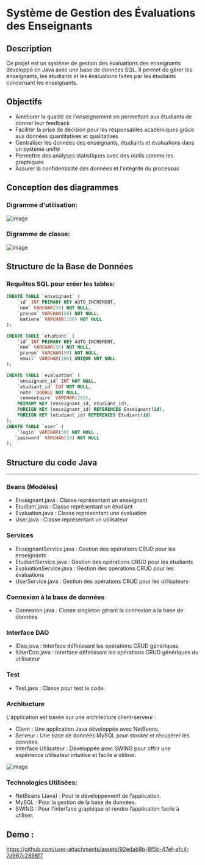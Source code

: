 # Système de Gestion des Évaluations des Enseignants
 
## Description
Ce projet est un système de gestion des évaluations des enseignants développé en Java avec une base de données SQL. Il permet de gérer les enseignants, les étudiants et les évaluations faites par les étudiants concernant les enseignants.
## Objectifs
- Améliorer la qualité de l'enseignement en permettant aux étudiants de donner leur feedback
- Faciliter la prise de décision pour les responsables académiques grâce aux données quantitatives et qualitatives
- Centraliser les données des enseignants, étudiants et évaluations dans un système unifié
- Permettre des analyses statistiques avec des outils comme les graphiques
- Assurer la confidentialité des données et l'intégrité du processus
## Conception des diagrammes
### Digramme d'utilisation:
![image](https://github.com/user-attachments/assets/a6a2709b-d57d-4239-9c71-05f1aac76735)




### Digramme de classe:
![image](https://github.com/user-attachments/assets/11611917-e11b-435f-a73e-acd798604ebb)




## Structure de la Base de Données

### Requêtes SQL pour créer les tables:
```sql
CREATE TABLE `enseignant` (
    `id` INT PRIMARY KEY AUTO_INCREMENT,
    `nom` VARCHAR(50) NOT NULL,
    `prenom` VARCHAR(50) NOT NULL,
    `matiere` VARCHAR(100) NOT NULL
);

CREATE TABLE `etudiant` (
    `id` INT PRIMARY KEY AUTO_INCREMENT,
    `nom` VARCHAR(50) NOT NULL,
    `prenom` VARCHAR(50) NOT NULL,
    `email` VARCHAR(100) UNIQUE NOT NULL
);

CREATE TABLE `evaluation` (
    `enseignant_id` INT NOT NULL,
    `etudiant_id` INT NOT NULL,
    `note` DOUBLE NOT NULL,
    `commentaire` VARCHAR(255),
    PRIMARY KEY (enseignant_id, etudiant_id),
    FOREIGN KEY (enseignant_id) REFERENCES Enseignant(id),
    FOREIGN KEY (etudiant_id) REFERENCES Etudiant(id)
);
CREATE TABLE `user` (
    `login` VARCHAR(50) NOT NULL ,
   `password` VARCHAR(50) NOT NULL
);
```
## Structure du code Java
---
### Beans (Modèles)

- Enseignant.java : Classe représentant un enseignant
- Etudiant.java : Classe représentant un étudiant
- Evaluation.java : Classe représentant une évaluation
- User.java : Classe représentant un utilisateur

### Services

- EnseignantService.java : Gestion des opérations CRUD pour les enseignants
- EtudiantService.java : Gestion des opérations CRUD pour les étudiants
- EvaluationService.java : Gestion des opérations CRUD pour les évaluations
- UserService.java : Gestion des opérations CRUD pour les utilisateurs

### Connexion à la base de données
- Connexion.java : Classe singleton gérant la connexion à la base de données
### Interface DAO
- IDao.java : Interface définissant les opérations CRUD génériques
- IUserDao.java :  Interface définissant les opérations CRUD génériques du utilisateur
### Test 
- Test.java : Classe pour test le code.
### Architecture
L'application est basée sur une architecture client-serveur :
- Client : Une application Java développée avec NetBeans.
- Serveur : Une base de données MySQL pour stocker et récupérer les données.
- Interface Utilisateur : Développée avec SWING pour offrir une expérience utilisateur intuitive et facile à utiliser.
  
![image](https://github.com/user-attachments/assets/6924aced-fd89-4784-ace7-44190f6ffad6)

### Technologies Utilisées:

- NetBeans (Java) : Pour le développement de l’application.
- MySQL : Pour la gestion de la base de données.
- SWING : Pour l'interface graphique et rendre l’application facile à utiliser.
## Demo :
https://github.com/user-attachments/assets/92edab9b-8f5b-47ef-afc4-7d967c2898f7




